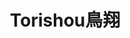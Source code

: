 ---
title: "Torishou鳥翔"
description: "Torishou鳥翔"
layout: shop
keywords:
  - 美食競賽
  - 台灣美食
  - 美食精選
datePublished: "2025-06-30"
dateModified: "2025-07-02"
city: "台北市"
district: "大安區"
address: "台北市大安區濟南路三段41號一樓"
phone: "0227525357"
geo: "25.040330972190407, 121.53629962812782"
google_map: "https://maps.app.goo.gl/u3LHH4rKH9QfidJr5"
footinder: "https://footinder.com.tw/%e5%8f%b0%e5%8c%97%e5%b8%82%e5%a4%a7%e5%ae%89%e5%8d%80/35703/"
official: "https://www.facebook.com/profile.php?id=100086996674530"
award:
  - name: "500盤"
    year: "2024"
    entries:
      - dishes:
          - "雞脖子串燒"

---